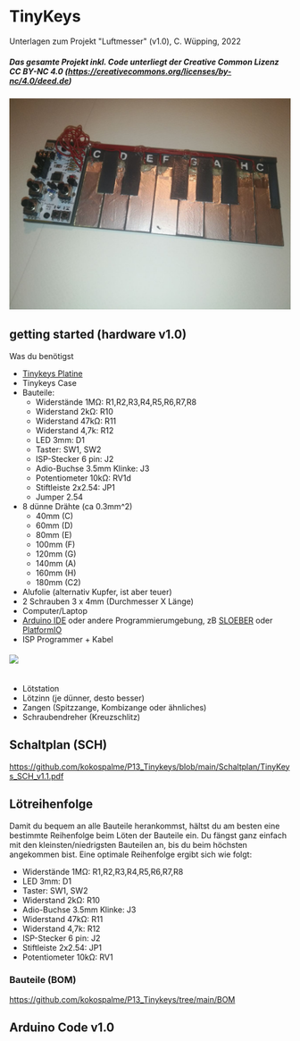 # TinyKeys
Unterlagen zum Projekt "Luftmesser" (v1.0), C. Wüpping, 2022
##### Das gesamte Projekt inkl. Code unterliegt der Creative Common Lizenz CC BY-NC 4.0 (https://creativecommons.org/licenses/by-nc/4.0/deed.de)
<img src="https://github.com/kokospalme/P13_Tinykeys/blob/main/Bilder/photo_5273793573030053222_y.jpg">

## getting started (hardware v1.0)
Was du benötigst
- [Tinykeys Platine]()
- Tinykeys Case
- Bauteile:
  - Widerstände 1MΩ: R1,R2,R3,R4,R5,R6,R7,R8
  - Widerstand 2kΩ: R10
  - Widerstand 47kΩ: R11
  - Widerstand 4,7k: R12
  - LED 3mm: D1
  - Taster: SW1, SW2
  - ISP-Stecker 6 pin: J2
  - Adio-Buchse 3.5mm Klinke: J3
  - Potentiometer 10kΩ: RV1d
  - Stiftleiste 2x2.54: JP1
  - Jumper 2.54
- 8 dünne Drähte (ca 0.3mm^2)
  - 40mm (C)
  - 60mm (D)
  - 80mm (E)
  - 100mm (F)
  - 120mm (G)
  - 140mm (A)
  - 160mm (H)
  - 180mm (C2)
- Alufolie (alternativ Kupfer, ist aber teuer)
- 2 Schrauben 3 x 4mm (Durchmesser X Länge)
- Computer/Laptop
- [Arduino IDE](https://www.arduino.cc/en/software) oder andere Programmierumgebung, zB [SLOEBER](http://eclipse.baeyens.it/) oder [PlatformIO](https://platformio.org/)
- ISP Programmer + Kabel

###### <img src="https://hobby-elektronik.ch/images/product_images/popup_images/USBasp-ISP-Programmer-fuer-Atmel:__:854_0.jpg">

- Lötstation
- Lötzinn (je dünner, desto besser)
- Zangen (Spitzzange, Kombizange oder ähnliches)
- Schraubendreher (Kreuzschlitz)

## Schaltplan (SCH)
https://github.com/kokospalme/P13_Tinykeys/blob/main/Schaltplan/TinyKeys_SCH_v1.1.pdf

## Lötreihenfolge
Damit du bequem an alle Bauteile herankommst, hältst du am besten eine bestimmte Reihenfolge beim Löten der Bauteile ein.
Du fängst ganz einfach mit den kleinsten/niedrigsten Bauteilen an, bis du beim höchsten angekommen bist.
Eine optimale Reihenfolge ergibt sich wie folgt:
- Widerstände 1MΩ: R1,R2,R3,R4,R5,R6,R7,R8
- LED 3mm: D1
- Taster: SW1, SW2
- Widerstand 2kΩ: R10
- Adio-Buchse 3.5mm Klinke: J3
- Widerstand 47kΩ: R11
- Widerstand 4,7k: R12
- ISP-Stecker 6 pin: J2
- Stiftleiste 2x2.54: JP1
- Potentiometer 10kΩ: RV1
### Bauteile (BOM)
https://github.com/kokospalme/P13_Tinykeys/tree/main/BOM

## Arduino Code v1.0


